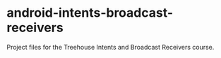 # android-intents-broadcast-receivers
Project files for the Treehouse Intents and Broadcast Receivers course.
